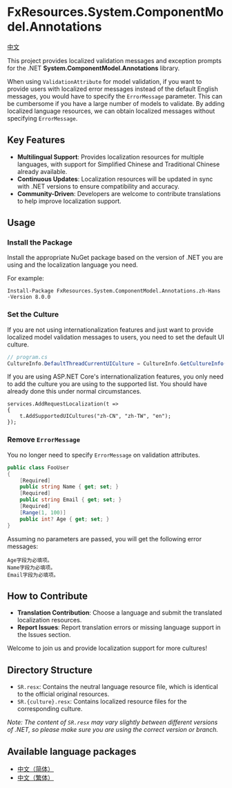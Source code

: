 # FxResources.System.ComponentModel.Annotations

[中文](./docs/readme.zh-Hans.md)

This project provides localized validation messages and exception prompts for the .NET **System.ComponentModel.Annotations** library.

When using `ValidationAttribute` for model validation, if you want to provide users with localized error messages instead of the default English messages, you would have to specify the `ErrorMessage` parameter. This can be cumbersome if you have a large number of models to validate. By adding localized language resources, we can obtain localized messages without specifying `ErrorMessage`.

## Key Features
- **Multilingual Support**: Provides localization resources for multiple languages, with support for Simplified Chinese and Traditional Chinese already available.
- **Continuous Updates**: Localization resources will be updated in sync with .NET versions to ensure compatibility and accuracy.
- **Community-Driven**: Developers are welcome to contribute translations to help improve localization support.

## Usage
### Install the Package
Install the appropriate NuGet package based on the version of .NET you are using and the localization language you need.

For example:
```
Install-Package FxResources.System.ComponentModel.Annotations.zh-Hans -Version 8.0.0
```

### Set the Culture
If you are not using internationalization features and just want to provide localized model validation messages to users, you need to set the default UI culture.
``` csharp
// program.cs
CultureInfo.DefaultThreadCurrentUICulture = CultureInfo.GetCultureInfo("zh-Hans");
```

If you are using ASP.NET Core's internationalization features, you only need to add the culture you are using to the supported list. You should have already done this under normal circumstances.
```
services.AddRequestLocalization(t =>
{
    t.AddSupportedUICultures("zh-CN", "zh-TW", "en");
});
```

### Remove `ErrorMessage`
You no longer need to specify `ErrorMessage` on validation attributes.
``` csharp
public class FooUser
{
    [Required]
    public string Name { get; set; }
    [Required]
    public string Email { get; set; }
    [Required]
    [Range(1, 100)]
    public int? Age { get; set; }
}
```
Assuming no parameters are passed, you will get the following error messages:
```
Age字段为必填项。
Name字段为必填项。
Email字段为必填项。
```

## How to Contribute
- **Translation Contribution**: Choose a language and submit the translated localization resources.
- **Report Issues**: Report translation errors or missing language support in the Issues section.

Welcome to join us and provide localization support for more cultures!

## Directory Structure
- `SR.resx`: Contains the neutral language resource file, which is identical to the official original resources.
- `SR.{culture}.resx`: Contains localized resource files for the corresponding culture.

*Note: The content of `SR.resx` may vary slightly between different versions of .NET, so please make sure you are using the correct version or branch.*

## Available language packages
- [中文（简体）](https://www.nuget.org/packages/FxResources.System.ComponentModel.Annotations.zh-Hans/)
- [中文（繁体）](https://www.nuget.org/packages/FxResources.System.ComponentModel.Annotations.zh-Hant/)